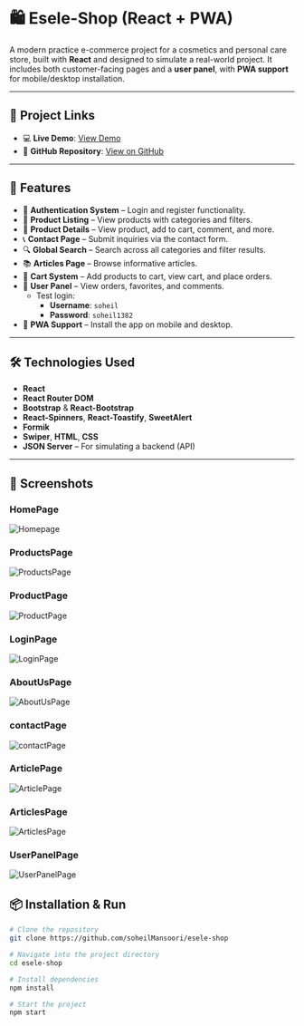 # 🛍️ Esele-Shop (React + PWA)

A modern practice e-commerce project for a cosmetics and personal care store, built with **React** and designed to simulate a real-world project. It includes both customer-facing pages and a **user panel**, with **PWA support** for mobile/desktop installation.

---

## 🔗 Project Links

- 💻 **Live Demo**: [View Demo](https://esele-shop.vercel.app/)
- 📁 **GitHub Repository**: [View on GitHub](https://github.com/soheilMansoori/esele-shop)

---

## 🚀 Features

- 🔐 **Authentication System** – Login and register functionality.
- 🛒 **Product Listing** – View products with categories and filters.
- 👀 **Product Details** – View product, add to cart, comment, and more.
- 📞 **Contact Page** – Submit inquiries via the contact form.
- 🔍 **Global Search** – Search across all categories and filter results.
- 📚 **Articles Page** – Browse informative articles.
- 🧺 **Cart System** – Add products to cart, view cart, and place orders.
- 👤 **User Panel** – View orders, favorites, and comments.
  - Test login:
    - **Username**: `soheil`
    - **Password**: `soheil1382`
- 📱 **PWA Support** – Install the app on mobile and desktop.

---

## 🛠️ Technologies Used

- **React**
- **React Router DOM**
- **Bootstrap** & **React-Bootstrap**
- **React-Spinners**, **React-Toastify**, **SweetAlert**
- **Formik**
- **Swiper**, **HTML**, **CSS**
- **JSON Server** – For simulating a backend (API)

---


## 📸 Screenshots

### HomePage
![Homepage](./screenshots/home.png)

### ProductsPage
![ProductsPage](./screenshots/products.png)

### ProductPage
![ProductPage](./screenshots/product.png)


### LoginPage
![LoginPage](./screenshots/login.png)

### AboutUsPage
![AboutUsPage](./screenshots/about.png)

### contactPage
![contactPage](./screenshots/contact.png)

### ArticlePage
![ArticlePage](./screenshots/article.png)

### ArticlesPage
![ArticlesPage](./screenshots/articles.png)

### UserPanelPage
![UserPanelPage](./screenshots/user-panel.png)


## 📦 Installation & Run

```bash
# Clone the repository
git clone https://github.com/soheilMansoori/esele-shop

# Navigate into the project directory
cd esele-shop

# Install dependencies
npm install

# Start the project
npm start
